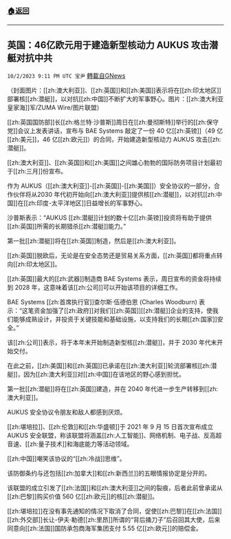 ###  [:house:返回](README.md)
---


## 英国：46亿欧元用于建造新型核动力 AUKUS 攻击潜艇对抗中共
`10/2/2023 9:11 PM UTC 宝尹` [轉載自GNews](https://gnews.org/articles/1771116)

（封面图片：[[zh:澳大利亚]]、[[zh:英国]]和[[zh:美国]]表示将在[[zh:印太地区]]部署核[[zh:潜艇]]，以对抗[[zh:中国]]不断扩大的军事野心。图片：[[zh:澳大利亚皇家海]]军/ZUMA Wire/图片联盟）

[[zh:英国国防部]]长[[zh:格兰特·沙普斯]]周日在[[zh:曼彻斯特]]举行的[[zh:保守党]]会议上发表讲话，宣布与 BAE Systems 敲定了一份 40 亿[[zh:英镑]]（49 亿[[zh:美元]]，46 亿[[zh:欧元]]）的合同，开始建造新型核动力 AUKUS 攻击[[zh:潜艇]]。

[[zh:澳大利亚]]、[[zh:英国]]和[[zh:美国]]之间雄心勃勃的国际防务项目计划最初于[[zh:三月]]份宣布。

作为 AUKUS（[[zh:澳大利亚]]-[[zh:英国]]-[[zh:美国]]）安全协议的一部分，合作伙伴将从2030 年代初开始向[[zh:澳大利亚]]提供核[[zh:潜艇]]，以对抗[[zh:中国]]在[[zh:印度-太平洋地区]]日益增长的军事野心。

沙普斯表示：“AUKUS [[zh:潜艇]]计划的数十亿[[zh:英镑]]投资将有助于提供[[zh:英国]]所需的长期猎杀[[zh:潜艇]]能力。”

第一批[[zh:潜艇]]将在[[zh:英国]]制造，然后是[[zh:澳大利亚]]。

[[zh:英国]]脱欧后，无论是在安全态势还是贸易关系方面，[[zh:英国]]都将重点转向[[zh:印太地区]]。

[[zh:英国]]最大的[[zh:武器]]制造商 BAE Systems 表示，周日宣布的资金将持续到 2028 年，这意味着该[[zh:公司]]可以开始该项目的详细工作。

BAE Systems [[zh:首席执行官]]查尔斯·伍德伯恩 (Charles Woodburn) 表示：“这笔资金加强了[[zh:政府]]对我们[[zh:英国]][[zh:潜艇]]企业的支持，使我们能够成熟设计，并投资于关键技能和基础设施，以支持我们的长期[[zh:国家]]安全。”

该[[zh:公司]]表示，将于本年末开始制造新型核[[zh:潜艇]]，并于 2030 年代末开始交付。

在此之前，[[zh:美国]]和[[zh:英国]]已承诺在[[zh:澳大利亚]]轮流部署核[[zh:潜艇]]，因为[[zh:澳大利亚]]对[[zh:中国]]在该地区的野心感到担忧。

第一批[[zh:潜艇]]将在[[zh:英国]]建造，并在 2040 年代进一步生产转移到[[zh:澳大利亚]]。

AUKUS 安全协议令朋友和敌人都感到厌烦。

[[zh:堪培拉]]、[[zh:伦敦]]和[[zh:华盛顿]]于 2021 年 9 月 15 日首次宣布成立 AUKUS 安全联盟，称该联盟将涵盖[[zh:人工智能]]、网络机制、电子战、反高超音速、[[zh:量子技术]]和海底能力等活动领域。

[[zh:中国]]嘲笑该协议的“[[zh:冷战]]思维”。

该防御条约与还包括[[zh:加拿大]]和[[zh:新西兰]]的五眼情报协定是分开的。

该联盟的成立引发了[[zh:法国]]和[[zh:澳大利亚]]之间的裂痕，后者此前曾承诺从[[zh:巴黎]]购买价值 560 亿[[zh:欧元]]的核[[zh:潜艇]]。

[[zh:堪培拉]]在没有事先通知的情况下取消了合同，促使[[zh:巴黎]]在[[zh:法国]][[zh:外交部]]长让-伊夫·勒德[[zh:里昂]]所谓的“背后捅刀子”后召回其大使，后来同意向[[zh:法国]]国防承包商海军集团支付 5.55 亿[[zh:欧元]]的赔偿金。

